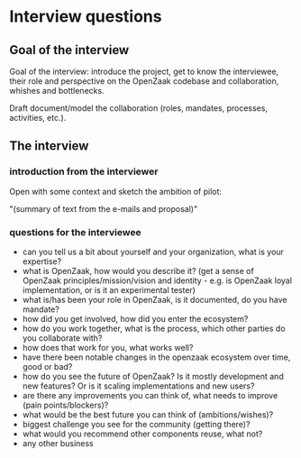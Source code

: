 # Interview questions

## Goal of the interview

Goal of the interview: introduce the project, get to know the interviewee, their role and perspective on the OpenZaak codebase and collaboration, whishes and bottlenecks.

Draft document/model the collaboration (roles, mandates, processes, activities, etc.).

## The interview

### introduction from the interviewer

Open with some context and sketch the ambition of pilot:

"(summary of text from the e-mails and proposal)"

### questions for the interviewee

* can you tell us a bit about yourself and your organization, what is your expertise?
* what is OpenZaak, how would you describe it? (get a sense of OpenZaak principles/mission/vision and identity - e.g. is OpenZaak loyal implementation, or is it an experimental tester)
* what is/has been your role in OpenZaak, is it documented, do you have mandate?
* how did you get involved, how did you enter the ecosystem?
* how do you work together, what is the process, which other parties do you collaborate with?
* how does that work for you, what works well?
* have there been notable changes in the openzaak ecosystem over time, good or bad?
* how do you see the future of OpenZaak? Is it mostly development and new features? Or is it scaling implementations and new users?
* are there any improvements you can think of, what needs to improve (pain points/blockers)?
* what would be the best future you can think of (ambitions/wishes)?
* biggest challenge you see for the community (getting there)?
* what would you recommend other components reuse, what not?
* any other business
